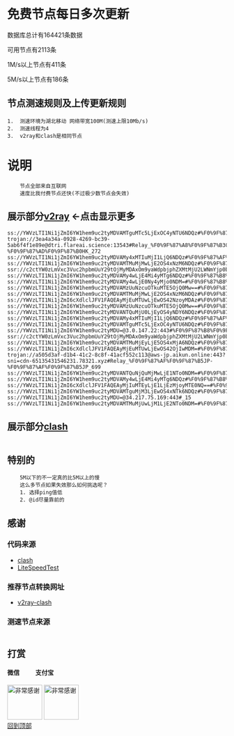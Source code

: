 # 免费节点每日多次更新
数据库总计有164421条数据 

可用节点有2113条

1M/s以上节点有411条 

5M/s以上节点有186条
## 节点测速规则及上传更新规则

```
1.  测速环境为湖北移动 网络带宽100M(测速上限10Mb/s)
2.  测速线程为4
3.  v2ray和clash是相同节点 
```
# 说明
```
    节点全部来自互联网
    速度比我付费节点还快(不过极少数节点会失效)
```

## 展示部分[v2ray](https://github.com/sanzhang007/node_free/blob/main/v2ray.txt) <-点击显示更多

```
ss://YWVzLTI1Ni1jZmI6YW1hem9uc2tyMDVAMTguMTc5LjExOC4yNTU6NDQz#%F0%9F%87%AF%F0%9F%87%B5JP_553
trojan://3ea4a34a-0928-4269-bc39-5ab6f4f1e89e@dtri.flareai.science:13543#Relay_%F0%9F%87%A8%F0%9F%87%B3CN-%F0%9F%87%AD%F0%9F%87%B0HK_272
ss://YWVzLTI1Ni1jZmI6YW1hem9uc2tyMDVAMy4xMTIuMjI1LjQ6NDQz#%F0%9F%87%AF%F0%9F%87%B5JP_508
ss://YWVzLTI1Ni1jZmI6YW1hem9uc2tyMDVAMTMuMjMwLjE2OS4xNzM6NDQz#%F0%9F%87%AF%F0%9F%87%B5JP_611
ssr://c2ctYW0zLmVxc3Vuc2hpbmUuY29tOjMyMDAxOm9yaWdpbjphZXMtMjU2LWNmYjp0bHMxLjJfdGlja2V0X2F1dGg6TTJjd1pFaHNTMDFGLz9vYmZzcGFyYW09JnJlbWFya3M9VW1Wc1lYbGZMZkNmaDdqd240ZXNVMGRmTVRjMiZwcm90b3BhcmFtPQ==
ss://YWVzLTI1Ni1jZmI6YW1hem9uc2tyMDVAMy4wLjE4Mi4yMTg6NDQz#%F0%9F%87%B8%F0%9F%87%ACSG_656
ss://YWVzLTI1Ni1jZmI6YW1hem9uc2tyMDVAMy4wLjE0Ny4yMjo0NDM=#%F0%9F%87%B8%F0%9F%87%ACSG_389
ss://YWVzLTI1Ni1jZmI6YW1hem9uc2tyMDVAMzUuNzcuOTkuMTE5OjQ0Mw==#%F0%9F%87%AF%F0%9F%87%B5JP_567
ss://YWVzLTI1Ni1jZmI6YW1hem9uc2tyMDVAMTMuMjMwLjE2OS4xNzM6NDQz#%F0%9F%87%AF%F0%9F%87%B5JP_564
ss://YWVzLTI1Ni1jZmI6cXdlclJFV1FAQEAyMjEuMTUwLjEwOS42NzoyMDAz#%F0%9F%87%B0%F0%9F%87%B7KR_605
ss://YWVzLTI1Ni1jZmI6YW1hem9uc2tyMDVAMzUuNzcuOTkuMTE5OjQ0Mw==#%F0%9F%87%AF%F0%9F%87%B5JP_530
ss://YWVzLTI1Ni1jZmI6YW1hem9uc2tyMDVANTQuMjU0LjEyOS4yNDY6NDQz#%F0%9F%87%B8%F0%9F%87%ACSG_680
ss://YWVzLTI1Ni1jZmI6YW1hem9uc2tyMDVAMy4xMTIuMjI1LjQ6NDQz#%F0%9F%87%AF%F0%9F%87%B5JP_560
ss://YWVzLTI1Ni1jZmI6YW1hem9uc2tyMDVAMTguMTc5LjExOC4yNTU6NDQz#%F0%9F%87%AF%F0%9F%87%B5JP_442
ss://YWVzLTI1Ni1jZmI6YW1hem9uc2tyMDU=@3.0.147.22:443#%F0%9F%87%B8%F0%9F%87%ACSG_393
ssr://c2ctYW0zLmVxc3Vuc2hpbmUuY29tOjMyMDAxOm9yaWdpbjphZXMtMjU2LWNmYjp0bHMxLjJfdGlja2V0X2F1dGg6TTJjd1pFaHNTMDFGLz9ncm91cD1VMU5TVUhKdmRtbGtaWEkmcmVtYXJrcz1VMGNnTVRRZzRvYVNJSFJuUUc1cFkyVjJjRzR4TWpNJm9iZnNwYXJhbT0mcHJvdG9wYXJhbT0
ss://YWVzLTI1Ni1jZmI6YW1hem9uc2tyMDVAMTMuMjEyLjE5OS4xMjA6NDQz#%F0%9F%87%B8%F0%9F%87%ACSG_695
ss://YWVzLTI1Ni1jZmI6cXdlclJFV1FAQEAyMjEuMTUwLjEwOS42OjIwMDM=#%F0%9F%87%B0%F0%9F%87%B7KR_597
trojan://a505d3af-d1b4-41c2-8c8f-41acf552c113@aws-jp.aikun.online:443?sni=cdn-65135431546231.78321.xyz#Relay_%F0%9F%87%AF%F0%9F%87%B5JP-%F0%9F%87%AF%F0%9F%87%B5JP_699
ss://YWVzLTI1Ni1jZmI6YW1hem9uc2tyMDVANTQuNjQuMjMwLjE1NTo0NDM=#%F0%9F%87%AF%F0%9F%87%B5JP_460
ss://YWVzLTI1Ni1jZmI6YW1hem9uc2tyMDVAMy4wLjE4Mi4yMTg6NDQz#%F0%9F%87%B8%F0%9F%87%ACSG_700
ss://YWVzLTI1Ni1jZmI6cXdlclJFV1FAQEAyMjIuMTEyLjE1LjEzMjoyMTE0NQ==#%F0%9F%87%B0%F0%9F%87%B7KR_602
ss://YWVzLTI1Ni1jZmI6YW1hem9uc2tyMDVAMTguMjM3LjEwOS4xNTk6NDQz#%F0%9F%87%BA%F0%9F%87%B8US_752
ss://YWVzLTI1Ni1jZmI6YW1hem9uc2tyMDU=@34.217.75.169:443#_15
ss://YWVzLTI1Ni1jZmI6YW1hem9uc2tyMDVAMTMuMjUwLjM1LjE2NTo0NDM=#%F0%9F%87%B8%F0%9F%87%ACSG_650

```

## 展示部分[clash](https://github.com/sanzhang007/node_free/blob/main/clash.yaml)

```yaml
```
## 特别的

```
    5M以下的不一定真的比5M以上的慢
    这么多节点如果失效那么如何挑选呢？
    1. 选择ping值低
    2. @id尽量靠前的
```

## 感谢
### 代码来源
- [clash](https://github.com/Dreamacro/clash)
- [LiteSpeedTest](https://github.com/xxf098/LiteSpeedTest)

### 推荐节点转换网址
- [v2ray-clash](https://v1.v2rayse.com/v2ray-clash)


### 测速节点来源
```

```

## 打赏

#### 微信 &nbsp;&nbsp;&nbsp;&nbsp;&nbsp;&nbsp;&nbsp;&nbsp;&nbsp;&nbsp;支付宝 
<img src="https://github.com/sanzhang007/node_free/blob/main/png/weixin.png" width="80px" alt="非常感谢">&nbsp;<img src="https://github.com/sanzhang007/node_free/blob/main/png/alipay.png" width="80px" alt="非常感谢">
</br>
[回到顶部](#readme)